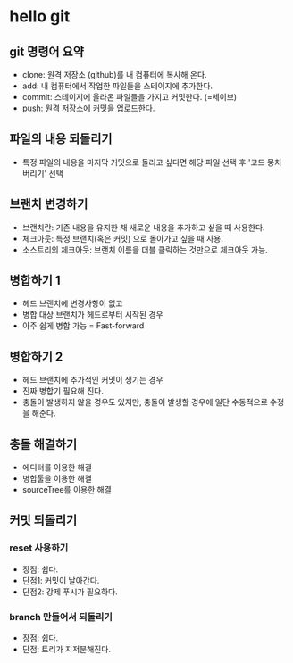# hello git

## git 명령어 요약

- clone: 원격 저장소 (github)를 내 컴퓨터에 복사해 온다.
- add: 내 컴퓨터에서 작업한 파일들을 스테이지에 추가한다.
- commit: 스테이지에 올라온 파일들을 가지고 커밋한다. (=세이브)
- push: 원격 저장소에 커밋을 업로드한다.


## 파일의 내용 되돌리기

- 특정 파일의 내용을 마지막 커밋으로 돌리고 싶다면 해당 파일 선택 후 '코드 뭉치 버리기' 선택

## 브랜치 변경하기

- 브랜치란: 기존 내용을 유지한 채 새로운 내용을 추가하고 싶을 때 사용한다.
- 체크아웃: 특정 브랜치(혹은 커밋) 으로 돌아가고 싶을 때 사용.
- 소스트리의 체크아웃: 브랜치 이름을 더블 클릭하는 것만으로 체크아웃 가능.


## 병합하기 1

- 헤드 브랜치에 변경사항이 없고
- 병합 대상 브랜치가 헤드로부터 시작된 경우
- 아주 쉽게 병합 가능 = Fast-forward

## 병합하기 2

- 헤드 브랜치에 추가적인 커밋이 생기는 경우
- 진짜 병합기 필요해 진다.
- 충돌이 발생하지 않을 경우도 있지만, 충돌이 발생할 경우에 일단 수동적으로 수정을 해준다.

## 충돌 해결하기

- 에디터를 이용한 해결
- 병합툴을 이용한 해결
- sourceTree를 이용한 해결

## 커밋 되돌리기

### reset 사용하기

- 장점: 쉽다.
- 단점1: 커밋이 날아간다. 
- 단점2: 강제 푸시가 필요하다. 

### branch 만들어서 되돌리기

- 장점: 쉽다.
- 단점: 트리가 지저분해진다.